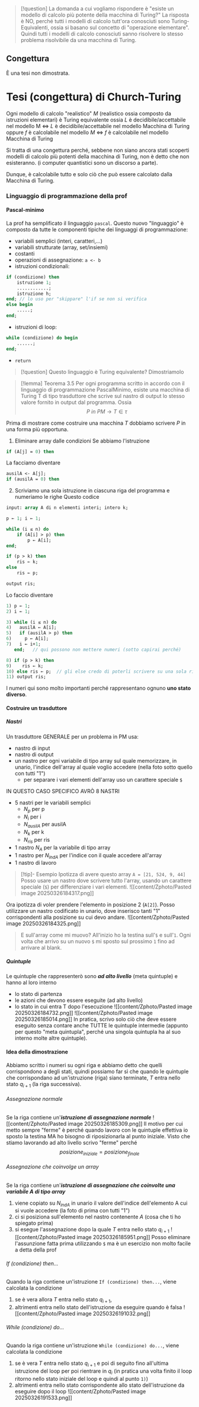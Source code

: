 >[!question] La domanda a cui vogliamo rispondere è "esiste un modello di calcolo più potente della macchina di Turing?"
>La risposta è NO, perché tutti i modelli di calcolo tutt'ora conosciuti sono Turing-Equivalenti, ossia si basano sul concetto di "operazione elementare".
>Quindi tutti i modelli di calcolo conosciuti sanno risolvere lo stesso problema risolvibile da una macchina di Turing.

## Congettura 
È una tesi non dimostrata.

# Tesi (congettura) di Church-Turing
Ogni modello di calcolo "realistico" $M$ (realistico ossia composto da istruzioni elementari) è Turing equivalente
	ossia $L$ è decidibile/accettabile nel modello M $\iff$ $L$ è decidibile/accettabile nel modello Macchina di Turing
	oppure $f$ è calcolabile nel modello $M$ $\iff$ $f$ è calcolabile nel modello Macchina di Turing

Si tratta di una congettura perché, sebbene non siano ancora stati scoperti modelli di calcolo più potenti della macchina di Turing, non è detto che non esisteranno. (i computer quantistici sono un discorso a parte).

Dunque, è calcolabile tutto e solo ciò che può essere calcolato dalla Macchina di Turing.


### Linguaggio di programmazione della prof
#### Pascal-minimo
La prof ha semplificato il linguaggio `pascal`.
Questo nuovo "linguaggio" è composto da tutte le componenti tipiche dei linguaggi di programmazione:
- variabili semplici (interi, caratteri,...)
- variabili strutturate (array, set/insiemi)
- costanti
- operazioni di assegnazione: `a <- b`
- istruzioni condizionali: 
``` pascal
if (condizione) then
	istruzione 1;
	............;
	istruzione h;
end; // lo uso per "skippare" l'if se non si verifica
else begin
	.....;
end;
```

- istruzioni di loop:
```pascal
while (condizione) do begin
	......;
end;
```

- `return`


>[!question] Questo linguaggio è Turing equivalente?
>Dimostriamolo

>[!lemma] Teorema 3.5
>Per ogni programma scritto in accordo con il linguaggio di programmazione PascalMinimo, esiste una macchina di Turing T di tipo trasduttore che scrive sul nastro di output lo stesso valore fornito in output dal programma. 
>Ossia $$P \ in \ PM \rightarrow T \in \tau$$

Prima di mostrare come costruire una macchina $T$ dobbiamo scrivere $P$ in una forma più opportuna.
1) Eliminare array dalle condizioni
Se abbiamo l'istruzione
```pascal
if (A[j] = 0) then
```
La facciamo diventare
```pascal
ausilA <- A[j];
if (ausilA = 0) then
```

2) Scriviamo una sola istruzione in ciascuna riga del programma e numeriamo le righe
Questo codice
```pascal
input: array A di n elementi interi; intero k;

p ← 1; i ← 1;

while (i ≤ n) do
	if (A[i] > p) then 
		p ← A[i];
end;

if (p > k) then 
	ris ← k;
else
	ris ← p;

output ris;
```

Lo faccio diventare
```pascal
1) p ← 1; 
2) i ← 1;

3) while (i ≤ n) do
4)   ausilA ← A[i];
5)   if (ausilA > p) then
6)     p ← A[i];
7)   i ← i+1;
   end;   // qui possono non mettere numeri (sotto capirai perché)

8) if (p > k) then
9)    ris ← k;
10) else ris ← p;  // gli else credo di poterli scrivere su una sola riga
11) output ris;
```
I numeri qui sono molto importanti perché rappresentano ognuno **uno stato diverso**.

#### Costruire un trasduttore
##### Nastri
Un trasduttore GENERALE per un problema in PM usa:
- nastro di input
- nastro di output
- un nastro per ogni variabile di tipo array sul quale memorizzare, in unario, l'indice dell'array al quale voglio accedere (nella foto sotto quello con tutti "$1$")
	- per separare i vari elementi dell'array uso un carattere speciale `$`

IN QUESTO CASO SPECIFICO AVRÒ 8 NASTRI
- 5 nastri per le variabili semplici
	- $N_{p}$ per p
	- $N_{i}$ per i
	- $N_{ausilA}$ per ausilA
	- $N_{k}$ per k
	- $N_{ris}$ per ris
- 1 nastro $N_{A}$ per la variabile di tipo array
- 1 nastro per $N_{indA}$ per l'indice con il quale accedere all'array
- 1 nastro di lavoro

>[!tip]- Esempio
Ipotizza di avere questo array `A = [21, 524, 9, 44]`
Posso usare un nastro dove scrivere tutto l'array, usando un carattere speciale (`$`) per differenziare i vari elementi.
![[content/Zphoto/Pasted image 20250326184317.png]]
>
Ora ipotizza di voler prendere l'elemento in posizione 2 (`A[2]`).
Posso utilizzare un nastro codificato in unario, dove inserisco tanti "1" corrispondenti alla posizione su cui devo andare.
![[content/Zphoto/Pasted image 20250326184325.png]]
>
>E sull'array come mi muovo?
>All'inizio ho la testina sull'`$` e sull'`1`. 
>Ogni volta che arrivo su un nuovo `$` mi sposto sul prossimo `1` fino ad arrivare al blank.

##### Quintuple
Le quintuple che rappresenterò sono ***ad alto livello*** (meta quintuple) e hanno al loro interno
- lo stato di partenza
- le azioni che devono essere eseguite (ad alto livello)
- lo stato in cui entra T dopo l'esecuzione
	![[content/Zphoto/Pasted image 20250326184732.png]]
	![[content/Zphoto/Pasted image 20250326185014.png]]
In pratica, scrivo solo ciò che deve essere eseguito senza contare anche TUTTE le quintuple intermedie (appunto per questo "meta quintupla", perché una singola quintupla ha al suo interno molte altre quintuple).

#### Idea della dimostrazione
Abbiamo scritto i numeri su ogni riga e abbiamo detto che quelli corrispondono a degli stati, quindi possiamo far sì che quando le quintuple che corrispondano ad un'istruzione (riga) siano terminate, $T$ entra nello stato $q_{i+1}$ (la riga successiva).

###### Assegnazione normale
Se la riga contiene un'***istruzione di assegnazione normale***
	![[content/Zphoto/Pasted image 20250326185309.png]]
	Il motivo per cui metto sempre "ferme" è perché quando lavoro con le quintuple effettiva io sposto la testina MA ho bisogno di riposizionarla al punto iniziale.
	Visto che stiamo lavorando ad alto livello scrivo "ferme" perché $$posizione_{iniziale} = posizione_{finale}$$

###### Assegnazione che coinvolge un array
Se la riga contiene un'***istruzione di assegnazione che coinvolte una variabile A di tipo array***
1) viene copiato su $N_{indA}$ in unario il valore dell'indice dell'elemento A cui si vuole accedere (la foto di prima con tutti "$1$")
2) ci si posiziona sull'elemento nel nastro contenente $A$ (cosa che ti ho spiegato prima)
3) si esegue l'assegnazione dopo la quale $T$ entra nello stato $q_{i+1}$
	![[content/Zphoto/Pasted image 20250326185951.png]]
Posso eliminare l'assunzione fatta prima utilizzando `$` ma è un esercizio non molto facile a detta della prof

###### If (condizione) then...
Quando la riga contiene un'istruzione `If (condizione) then...`, viene calcolata la condizione
1) se è vera allora $T$ entra nello stato $q_{i+1}$, 
2) altrimenti entra nello stato dell'istruzione da eseguire quando è falsa
	![[content/Zphoto/Pasted image 20250326191032.png]]

###### While (condizione) do...
Quando la riga contiene un'istruzione `While (condizione) do...`, viene calcolata la condizione
1) se è vera $T$ entra nello stato $q_{i+1}$ e poi di seguito fino all'ultima istruzione del loop per poi rientrare in $q_i$ (in pratica una volta finito il loop ritorno nello stato iniziale del loop e quindi al punto `1)`)
2) altrimenti entra nello stato corrispondente allo stato dell'istruzione da eseguire dopo il loop
	![[content/Zphoto/Pasted image 20250326191533.png]]